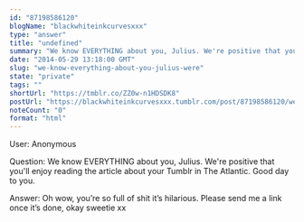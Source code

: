 ```yaml
---
id: "87198586120"
blogName: "blackwhiteinkcurvesxxx"
type: "answer"
title: "undefined"
summary: "We know EVERYTHING about you, Julius. We're positive that you'll enjoy reading the article about your Tumblr in The Atlantic...."
date: "2014-05-29 13:18:00 GMT"
slug: "we-know-everything-about-you-julius-were"
state: "private"
tags: ""
shortUrl: "https://tmblr.co/ZZ0w-n1HDSDK8"
postUrl: "https://blackwhiteinkcurvesxxx.tumblr.com/post/87198586120/we-know-everything-about-you-julius-were"
noteCount: "0"
format: "html"
---
```


User: Anonymous

Question: We know EVERYTHING about you, Julius. We're positive that you'll enjoy reading the article about your Tumblr in The Atlantic. Good day to you.

Answer: Oh wow, you’re so full of shit it’s hilarious. Please send me a link once it’s done, okay sweetie xx

